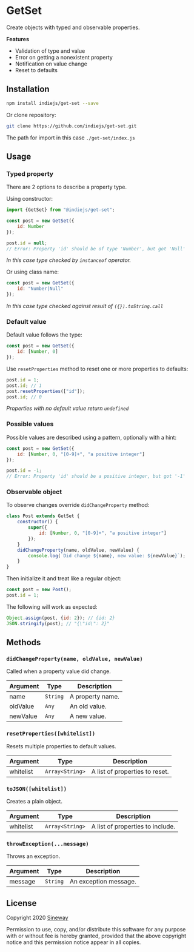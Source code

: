 # GetSet

Create objects with typed and observable properties.

**Features**
- Validation of type and value
- Error on getting a nonexistent property
- Notification on value change
- Reset to defaults

## Installation

```sh
npm install indiejs/get-set --save
```

Or clone repository:

```sh
git clone https://github.com/indiejs/get-set.git
```

The path for import in this case `./get-set/index.js`

## Usage

### Typed property

There are 2 options to describe a property type.

Using constructor:

```js
import {GetSet} from "@indiejs/get-set";

const post = new GetSet({
    id: Number
});

post.id = null;
// Error: Property 'id' should be of type 'Number', but got 'Null'
```

*In this case type checked by `instanceof` operator.*

Or using class name:

```js
const post = new GetSet({
    id: "Number|Null"
});
```

*In this case type checked against result of `({}).toString.call`*


### Default value

Default value follows the type:

```js
const post = new GetSet({
    id: [Number, 0]
});
```

Use `resetProperties` method to reset one or more properties to defaults:

```js
post.id = 1;
post.id; // 1
post.resetProperties(["id"]);
post.id; // 0
```

*Properties with no default value return `undefined`*

### Possible values

Possible values are described using a pattern, optionally with a hint:

```js
const post = new GetSet({
    id: [Number, 0, "[0-9]+", "a positive integer"]
});

post.id = -1;
// Error: Property 'id' should be a positive integer, but got '-1'
```

### Observable object

To observe changes override `didChangeProperty` method:

```js
class Post extends GetSet {
    constructor() {
        super({
            id: [Number, 0, "[0-9]+", "a positive integer"]
        });
    }
    didChangeProperty(name, oldValue, newValue) {
        console.log(`Did change ${name}, new value: ${newValue}`);
    }
}
```

Then initialize it and treat like a regular object:

```js
const post = new Post();
post.id = 1;
```

The following will work as expected:

```js
Object.assign(post, {id: 2}); // {id: 2}
JSON.stringify(post); // "{\"id\": 2}"
```

## Methods

### `didChangeProperty(name, oldValue, newValue)`

Called when a property value did change.

Argument  | Type             | Description
----------|------------------|-----------------
name      | `String`         | A property name.
oldValue  | `Any`            | An old value.
newValue  | `Any`            | A new value.

### `resetProperties([whitelist])`

Resets multiple properties to default values.

Argument  | Type             | Description
----------|------------------|-----------------
whitelist | `Array<String>`  | A list of properties to reset.

### `toJSON([whitelist])`

Creates a plain object.

Argument  | Type             | Description
----------|------------------|-----------------
whitelist | `Array<String>`  | A list of properties to include.

### `throwException(...message)`

Throws an exception.

Argument  | Type             | Description
----------|------------------|-----------------
message   | `String`         | An exception message.

## License

Copyright 2020 [Sineway](https://github.com/sineway)

Permission to use, copy, and/or distribute this software for any purpose
with or without fee is hereby granted, provided that the above copyright notice
and this permission notice appear in all copies.
